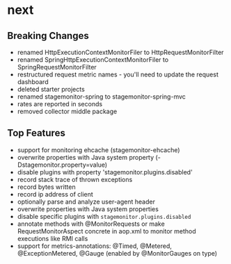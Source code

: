 # next
## Breaking Changes
 * renamed HttpExecutionContextMonitorFiler to HttpRequestMonitorFilter
 * renamed SpringHttpExecutionContextMonitorFiler to SpringRequestMonitorFilter
 * restructured request metric names - you'll need to update the request dashboard
 * deleted starter projects
 * renamed stagemonitor-spring to stagemonitor-spring-mvc
 * rates are reported in seconds
 * removed collector middle package

## Top Features
 * support for monitoring ehcache (stagemonitor-ehcache)
 * overwrite properties with Java system property (-Dstagemonitor.property=value)
 * disable plugins with property 'stagemonitor.plugins.disabled'
 * record stack trace of thrown exceptions
 * record bytes written
 * record ip address of client
 * optionally parse and analyze user-agent header
 * overwrite properties with Java system properties
 * disable specific plugins with `stagemonitor.plugins.disabled`
 * annotate methods with @MonitorRequests or make RequestMonitorAspect concrete in aop.xml to monitor method executions like RMI calls
 * support for metrics-annotations: @Timed, @Metered, @ExceptionMetered, @Gauge (enabled by @MonitorGauges on type)